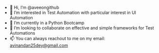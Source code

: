 - 👋 Hi, I’m @aveeongithub
- 👀 I’m interested in Test Automation with particular interest in UI Automation
- 🌱 I’m currently in a Python Bootcamp
- 💞️ I’m looking to collaborate on effective and simple frameworks for Test Automations
- 📫 You can always reachout to me on my email: avinandan25dey@gmail.com

<!---
aveeongithub/aveeongithub is a ✨ special ✨ repository because its `README.md` (this file) appears on your GitHub profile.
You can click the Preview link to take a look at your changes.
--->
